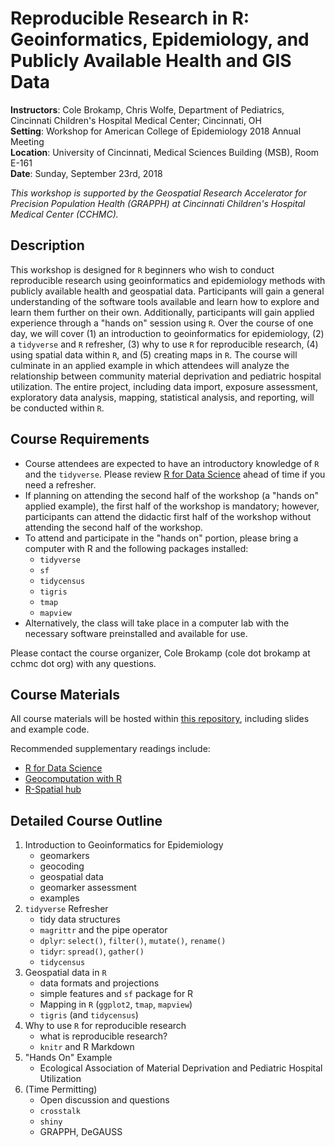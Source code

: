 # Reproducible Research in R: Geoinformatics, Epidemiology, and Publicly Available Health and GIS Data  

**Instructors**: Cole Brokamp, Chris Wolfe, Department of Pediatrics, Cincinnati Children's Hospital Medical Center; Cincinnati, OH  
**Setting**: Workshop for American College of Epidemiology 2018 Annual Meeting  
**Location**: University of Cincinnati, Medical Sciences Building (MSB), Room E-161  
**Date**: Sunday, September 23rd, 2018

*This workshop is supported by the Geospatial Research Accelerator for Precision Population Health (GRAPPH) at Cincinnati Children's Hospital Medical Center (CCHMC).*

## Description

This workshop is designed for `R` beginners who wish to conduct reproducible research using geoinformatics and epidemiology methods with publicly available health and geospatial data. Participants will gain a general understanding of the software tools available and learn how to explore and learn them further on their own.  Additionally, participants will gain applied experience through a "hands on" session using `R`. Over the course of one day, we will cover (1) an introduction to geoinformatics for epidemiology, (2) a `tidyverse` and `R` refresher, (3) why to use `R` for reproducible research, (4) using spatial data within `R`, and (5) creating maps in `R`. The course will culminate in an applied example in which attendees will analyze the relationship between community material deprivation and pediatric hospital utilization. The entire project, including data import, exposure assessment, exploratory data analysis, mapping, statistical analysis, and reporting, will be conducted within `R`. 

## Course Requirements

- Course attendees are expected to have an introductory knowledge of `R` and the `tidyverse`. Please review [R for Data Science](http://r4ds.had.co.nz/) ahead of time if you need a refresher.
- If planning on attending the second half of the workshop (a "hands on" applied example), the first half of the workshop is mandatory; however, participants can attend the didactic first half of the workshop without attending the second half of the workshop.
- To attend and participate in the "hands on" portion, please bring a computer with R and the following packages installed:
	- `tidyverse`
	- `sf`
	- `tidycensus`
	- `tigris`
	- `tmap`
	- `mapview`
- Alternatively, the class will take place in a computer lab with the necessary software preinstalled and available for use.

Please contact the course organizer, Cole Brokamp (cole dot brokamp at cchmc dot org) with any questions.

## Course Materials

All course materials will be hosted within [this repository](https://github.com/cole-brokamp/geoinformatics_and_population_health_in_R), including slides and example code.

Recommended supplementary readings include:

- [R for Data Science](http://r4ds.had.co.nz/)
- [Geocomputation with R](https://geocompr.robinlovelace.net/)
- [R-Spatial hub](http://r-spatial.org/)

## Detailed Course Outline

1. Introduction to Geoinformatics for Epidemiology
	- geomarkers
	- geocoding
	- geospatial data
	- geomarker assessment
	- examples
2. `tidyverse` Refresher
	- tidy data structures
    - `magrittr` and the pipe operator
    - `dplyr`: `select()`, `filter()`, `mutate()`, `rename()`
    - `tidyr`: `spread()`, `gather()`
    - `tidycensus`
3. Geospatial data in `R`
	- data formats and projections
	- simple features and `sf` package for R
    - Mapping in `R` (`ggplot2`, `tmap`, `mapview`)
    - `tigris` (and `tidycensus`)
4. Why to use `R` for reproducible research
    - what is reproducible research?
    - `knitr` and R Markdown
5. "Hands On" Example
	- Ecological Association of Material Deprivation and Pediatric Hospital Utilization
6. (Time Permitting)
	- Open discussion and questions
	- `crosstalk`
	- `shiny`
	- GRAPPH, DeGAUSS







